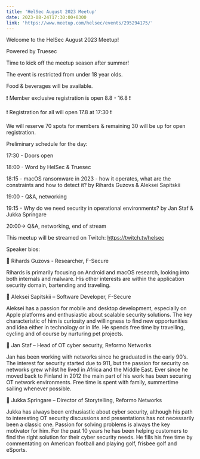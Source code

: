 ```yaml
---
title: 'HelSec August 2023 Meetup'
date: 2023-08-24T17:30:00+0300
link: 'https://www.meetup.com/helsec/events/295294175/'
---
```


Welcome to the HelSec August 2023 Meetup!

 Powered by Truesec

 Time to kick off the meetup season after summer!

 The event is restricted from under 18 year olds.

 Food & beverages will be available.

 ❗ Member exclusive registration is open 8.8 - 16.8 ❗

 ❗ Registration for all will open 17.8 at 17:30 ❗

 We will reserve 70 spots for members & remaining 30 will be up for open registration.

 Preliminary schedule for the day:

 17:30 - Doors open

 18:00 - Word by HelSec & Truesec

 18:15 - macOS ransomware in 2023 - how it operates, what are the constraints and how to detect it? by Rihards Guzovs & Aleksei Sapitskii

 19:00 - Q&A, networking

 19:15 - Why do we need security in operational environments? by Jan Staf & Jukka Springare

 20:00-> Q&A, networking, end of stream

 This meetup will be streamed on Twitch: <https://twitch.tv/helsec>

 Speaker bios:

 🔷 Rihards Guzovs - Researcher, F-Secure

 Rihards is primarily focusing on Android and macOS research, looking into both internals and malware. His other interests are within the application security domain, bartending and traveling.

 🔷 Aleksei Sapitskii – Software Developer, F-Secure

 Aleksei has a passion for mobile and desktop development, especially on Apple platforms and enthusiastic about scalable security solutions. The key characteristic of him is curiosity and willingness to find new opportunities and idea either in technology or in life. He spends free time by travelling, cycling and of course by nurturing pet projects.

 🔷 Jan Staf – Head of OT cyber security, Reformo Networks

 Jan has been working with networks since he graduated in the early 90’s. The interest for security started due to 911, but the passion for security on networks grew whilst he lived in Africa and the Middle East. Ever since he moved back to Finland in 2012 the main part of his work has been securing OT network environments. Free time is spent with family, summertime sailing whenever possible.

 🔷 Jukka Springare – Director of Storytelling, Reformo Networks

 Jukka has always been enthusiastic about cyber security, although his path to interesting OT security discussions and presentations has not necessarily been a classic one. Passion for solving problems is always the key motivator for him. For the past 10 years he has been helping customers to find the right solution for their cyber security needs. He fills his free time by commentating on American football and playing golf, frisbee golf and eSports.

 